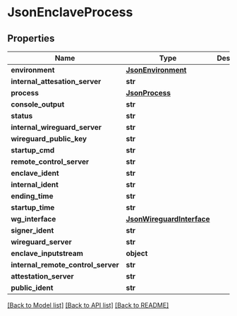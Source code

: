 # JsonEnclaveProcess


## Properties
Name | Type | Description | Notes
------------ | ------------- | ------------- | -------------
**environment** | [**JsonEnvironment**](JsonEnvironment.md) |  | [optional] 
**internal_attesation_server** | **str** |  | [optional] 
**process** | [**JsonProcess**](JsonProcess.md) |  | [optional] 
**console_output** | **str** |  | [optional] 
**status** | **str** |  | [optional] 
**internal_wireguard_server** | **str** |  | [optional] 
**wireguard_public_key** | **str** |  | [optional] 
**startup_cmd** | **str** |  | [optional] 
**remote_control_server** | **str** |  | [optional] 
**enclave_ident** | **str** |  | [optional] 
**internal_ident** | **str** |  | [optional] 
**ending_time** | **str** |  | [optional] 
**startup_time** | **str** |  | [optional] 
**wg_interface** | [**JsonWireguardInterface**](JsonWireguardInterface.md) |  | [optional] 
**signer_ident** | **str** |  | [optional] 
**wireguard_server** | **str** |  | [optional] 
**enclave_inputstream** | **object** |  | [optional] 
**internal_remote_control_server** | **str** |  | [optional] 
**attestation_server** | **str** |  | [optional] 
**public_ident** | **str** |  | [optional] 

[[Back to Model list]](../README.md#documentation-for-models) [[Back to API list]](../README.md#documentation-for-api-endpoints) [[Back to README]](../README.md)


